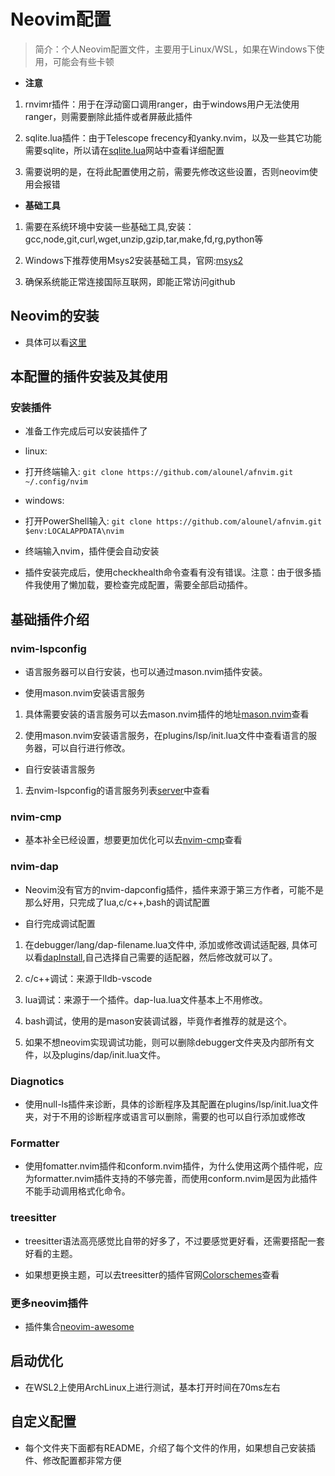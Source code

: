 # Neovim配置

> 简介：个人Neovim配置文件，主要用于Linux/WSL，如果在Windows下使用，可能会有些卡顿

- **注意**

1. rnvimr插件：用于在浮动窗口调用ranger，由于windows用户无法使用ranger，则需要删除此插件或者屏蔽此插件

2. sqlite.lua插件：由于Telescope frecency和yanky.nvim，以及一些其它功能需要sqlite，所以请在[sqlite.lua](https://github.com/kkharji/sqlite.lua)网站中查看详细配置

3. 需要说明的是，在将此配置使用之前，需要先修改这些设置，否则neovim使用会报错

- **基础工具**

1. 需要在系统环境中安装一些基础工具,安装：gcc,node,git,curl,wget,unzip,gzip,tar,make,fd,rg,python等

2. Windows下推荐使用Msys2安装基础工具，官网:[msys2](https://www.msys2.org)

3. 确保系统能正常连接国际互联网，即能正常访问github

## Neovim的安装

- 具体可以看[这里](https://github.com/neovim/neovim/wiki/Installing-Neovim)

## 本配置的插件安装及其使用

### 安装插件

- 准备工作完成后可以安装插件了

- linux:

- 打开终端输入: `git clone https://github.com/alounel/afnvim.git ~/.config/nvim`

- windows:

- 打开PowerShell输入: `git clone https://github.com/alounel/afnvim.git $env:LOCALAPPDATA\nvim`

- 终端输入nvim，插件便会自动安装

- 插件安装完成后，使用checkhealth命令查看有没有错误。注意：由于很多插件我使用了懒加载，要检查完成配置，需要全部启动插件。

## 基础插件介绍

### nvim-lspconfig

- 语言服务器可以自行安装，也可以通过mason.nvim插件安装。

- 使用mason.nvim安装语言服务

1. 具体需要安装的语言服务可以去mason.nvim插件的地址[mason.nvim](https://github.com/williamboman/mason.nvim)查看

2. 使用mason.nvim安装语言服务，在plugins/lsp/init.lua文件中查看语言的服务器，可以自行进行修改。

- 自行安装语言服务

1. 去nvim-lspconfig的语言服务列表[server](https://github.com/neovim/nvim-lspconfig/blob/master/doc/server_configurations.md)中查看

### nvim-cmp

- 基本补全已经设置，想要更加优化可以去[nvim-cmp](https://github.com/hrsh7th/nvim-cmp/wiki)查看

### nvim-dap

- Neovim没有官方的nvim-dapconfig插件，插件来源于第三方作者，可能不是那么好用，只完成了lua,c/c++,bash的调试配置

- 自行完成调试配置

1. 在debugger/lang/dap-filename.lua文件中, 添加或修改调试适配器, 具体可以看[dapInstall](https://github.com/mfussenegger/nvim-dap/wiki/Debug-Adapter-installation),自己选择自己需要的适配器，然后修改就可以了。

2. c/c++调试：来源于lldb-vscode

3. lua调试：来源于一个插件。dap-lua.lua文件基本上不用修改。

4. bash调试，使用的是mason安装调试器，毕竟作者推荐的就是这个。

5. 如果不想neovim实现调试功能，则可以删除debugger文件夹及内部所有文件，以及plugins/dap/init.lua文件。

### Diagnotics

- 使用null-ls插件来诊断，具体的诊断程序及其配置在plugins/lsp/init.lua文件夹，对于不用的诊断程序或语言可以删除，需要的也可以自行添加或修改

### Formatter

- 使用fomatter.nvim插件和conform.nvim插件，为什么使用这两个插件呢，应为formatter.nvim插件支持的不够完善，而使用conform.nvim是因为此插件不能手动调用格式化命令。

### treesitter

- treesitter语法高亮感觉比自带的好多了，不过要感觉更好看，还需要搭配一套好看的主题。

- 如果想更换主题，可以去treesitter的插件官网[Colorschemes](https://github.com/nvim-treesitter/nvim-treesitter/wiki/Colorschemes)查看

### 更多neovim插件

- 插件集合[neovim-awesome](https://github.com/rockerBOO/awesome-neovim)

## 启动优化

- 在WSL2上使用ArchLinux上进行测试，基本打开时间在70ms左右

## 自定义配置

- 每个文件夹下面都有README，介绍了每个文件的作用，如果想自己安装插件、修改配置都非常方便
